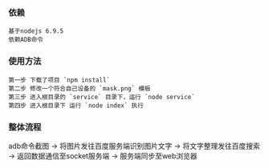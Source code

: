 ### 依赖
```
基于nodejs 6.9.5
依赖ADB命令
```

### 使用方法
```
第一步 下载了项目 `npm install`
第二步 修改一个符合自己设备的 `mask.png` 模板
第三步 进入根目录的 `service` 目录下，运行 `node service`
第四步 进入根目录下 运行 `node index` 执行
```

### 整体流程 
adb命令截图 -> 将图片发往百度服务端识别图片文字 -> 将文字整理发往百度搜索 -> 返回数据通信至socket服务端 -> 服务端同步至web浏览器